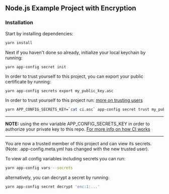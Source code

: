 ## Node.js Example Project with Encryption

### Installation
Start by installing dependencies:
```sh
yarn install
```

Next if you haven't done so already, initialize your local keychain by running:
```sh
yarn app-config secret init
```

In order to trust yourself to this project, you can export your public certificate by running:
```
yarn app-config secrets export my_public_key.asc
```

In order to trust yourself to this project run: [more on trusting users](../../guide/intro/encryption.md#trusting-users)
```sh
yarn APP_CONFIG_SECRETS_KEY=`cat ci.asc` app-config secret trust my_public_key.asc
```
---
**NOTE:**
using the env variable APP_CONFIG_SECRETS_KEY in order to authorize your private key to this repo. [For more info on how CI works](../../guide/intro/encryption.md#ci-automation)

---

You are now a trusted member of this project and can view its secrets. (Note: .app-config.meta.yml has changed with the new trusted user). 

To view all config variables including secrets you can run:
```sh
yarn app-config vars --secrets
```

alternatively, you can decrypt a secret by running:
```sh
yarn app-config secret decrypt 'enc:1:...'
```

